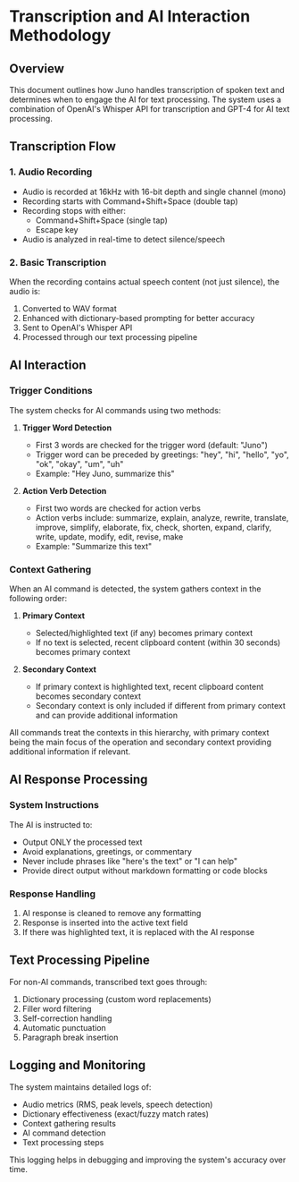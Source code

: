 # Transcription and AI Interaction Methodology

## Overview
This document outlines how Juno handles transcription of spoken text and determines when to engage the AI for text processing. The system uses a combination of OpenAI's Whisper API for transcription and GPT-4 for AI text processing.

## Transcription Flow

### 1. Audio Recording
- Audio is recorded at 16kHz with 16-bit depth and single channel (mono)
- Recording starts with Command+Shift+Space (double tap)
- Recording stops with either:
  - Command+Shift+Space (single tap)
  - Escape key
- Audio is analyzed in real-time to detect silence/speech

### 2. Basic Transcription
When the recording contains actual speech content (not just silence), the audio is:
1. Converted to WAV format
2. Enhanced with dictionary-based prompting for better accuracy
3. Sent to OpenAI's Whisper API
4. Processed through our text processing pipeline

## AI Interaction

### Trigger Conditions
The system checks for AI commands using two methods:

1. **Trigger Word Detection**
   - First 3 words are checked for the trigger word (default: "Juno")
   - Trigger word can be preceded by greetings: "hey", "hi", "hello", "yo", "ok", "okay", "um", "uh"
   - Example: "Hey Juno, summarize this"

2. **Action Verb Detection**
   - First two words are checked for action verbs
   - Action verbs include: summarize, explain, analyze, rewrite, translate, improve, simplify, elaborate, fix, check, shorten, expand, clarify, write, update, modify, edit, revise, make
   - Example: "Summarize this text"

### Context Gathering
When an AI command is detected, the system gathers context in the following order:

1. **Primary Context**
   - Selected/highlighted text (if any) becomes primary context
   - If no text is selected, recent clipboard content (within 30 seconds) becomes primary context

2. **Secondary Context**
   - If primary context is highlighted text, recent clipboard content becomes secondary context
   - Secondary context is only included if different from primary context and can provide additional information

All commands treat the contexts in this hierarchy, with primary context being the main focus of the operation and secondary context providing additional information if relevant.

## AI Response Processing

### System Instructions
The AI is instructed to:
- Output ONLY the processed text
- Avoid explanations, greetings, or commentary
- Never include phrases like "here's the text" or "I can help"
- Provide direct output without markdown formatting or code blocks

### Response Handling
1. AI response is cleaned to remove any formatting
2. Response is inserted into the active text field
3. If there was highlighted text, it is replaced with the AI response

## Text Processing Pipeline
For non-AI commands, transcribed text goes through:
1. Dictionary processing (custom word replacements)
2. Filler word filtering
3. Self-correction handling
4. Automatic punctuation
5. Paragraph break insertion

## Logging and Monitoring
The system maintains detailed logs of:
- Audio metrics (RMS, peak levels, speech detection)
- Dictionary effectiveness (exact/fuzzy match rates)
- Context gathering results
- AI command detection
- Text processing steps

This logging helps in debugging and improving the system's accuracy over time. 